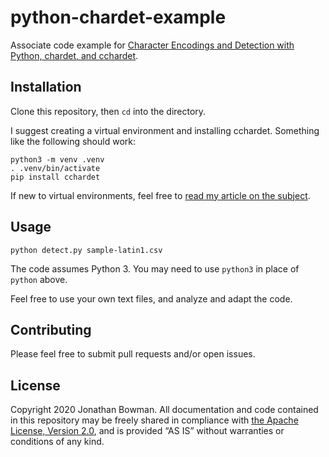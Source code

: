 # python-chardet-example

Associate code example for [Character Encodings and Detection with Python, chardet, and cchardet](https://dev.to/bowmanjd/character-encodings-and-detection-with-python-chardet-and-cchardet-4hj7).

## Installation

Clone this repository, then `cd` into the directory.

I suggest creating a virtual environment and installing cchardet. Something like the following should work:

```console
python3 -m venv .venv
. .venv/bin/activate
pip install cchardet
```

If new to virtual environments, feel free to [read my article on the subject](https://dev.to/bowmanjd/python-tools-for-managing-virtual-environments-3bko).

## Usage

```console
python detect.py sample-latin1.csv
```

The code assumes Python 3. You may need to use `python3` in place of `python` above.

Feel free to use your own text files, and analyze and adapt the code.

## Contributing

Please feel free to submit pull requests and/or open issues.

## License

Copyright 2020 Jonathan Bowman. All documentation and code contained in this repository may be freely shared in compliance with [the Apache License, Version 2.0][apache 2.0], and is provided “AS IS” without warranties or conditions of any kind.

[apache 2.0]: http://www.apache.org/licenses/LICENSE-2.0
